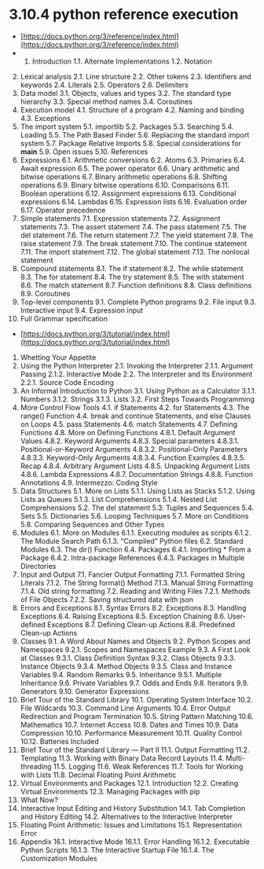 # 3.10.4 python reference execution
- [https://docs.python.org/3/reference/index.html](https://docs.python.org/3/reference/index.html)
- 1. Introduction
1.1. Alternate Implementations
1.2. Notation
2. Lexical analysis
2.1. Line structure
2.2. Other tokens
2.3. Identifiers and keywords
2.4. Literals
2.5. Operators
2.6. Delimiters
3. Data model
3.1. Objects, values and types
3.2. The standard type hierarchy
3.3. Special method names
3.4. Coroutines
4. Execution model
4.1. Structure of a program
4.2. Naming and binding
4.3. Exceptions
5. The import system
5.1. importlib
5.2. Packages
5.3. Searching
5.4. Loading
5.5. The Path Based Finder
5.6. Replacing the standard import system
5.7. Package Relative Imports
5.8. Special considerations for __main__
5.9. Open issues
5.10. References
6. Expressions
6.1. Arithmetic conversions
6.2. Atoms
6.3. Primaries
6.4. Await expression
6.5. The power operator
6.6. Unary arithmetic and bitwise operations
6.7. Binary arithmetic operations
6.8. Shifting operations
6.9. Binary bitwise operations
6.10. Comparisons
6.11. Boolean operations
6.12. Assignment expressions
6.13. Conditional expressions
6.14. Lambdas
6.15. Expression lists
6.16. Evaluation order
6.17. Operator precedence
7. Simple statements
7.1. Expression statements
7.2. Assignment statements
7.3. The assert statement
7.4. The pass statement
7.5. The del statement
7.6. The return statement
7.7. The yield statement
7.8. The raise statement
7.9. The break statement
7.10. The continue statement
7.11. The import statement
7.12. The global statement
7.13. The nonlocal statement
8. Compound statements
8.1. The if statement
8.2. The while statement
8.3. The for statement
8.4. The try statement
8.5. The with statement
8.6. The match statement
8.7. Function definitions
8.8. Class definitions
8.9. Coroutines
9. Top-level components
9.1. Complete Python programs
9.2. File input
9.3. Interactive input
9.4. Expression input
10. Full Grammar specification
- [https://docs.python.org/3/tutorial/index.html](https://docs.python.org/3/tutorial/index.html)

1. Whetting Your Appetite
2. Using the Python Interpreter
2.1. Invoking the Interpreter
2.1.1. Argument Passing
2.1.2. Interactive Mode
2.2. The Interpreter and Its Environment
2.2.1. Source Code Encoding
3. An Informal Introduction to Python
3.1. Using Python as a Calculator
3.1.1. Numbers
3.1.2. Strings
3.1.3. Lists
3.2. First Steps Towards Programming
4. More Control Flow Tools
4.1. if Statements
4.2. for Statements
4.3. The range() Function
4.4. break and continue Statements, and else Clauses on Loops
4.5. pass Statements
4.6. match Statements
4.7. Defining Functions
4.8. More on Defining Functions
4.8.1. Default Argument Values
4.8.2. Keyword Arguments
4.8.3. Special parameters
4.8.3.1. Positional-or-Keyword Arguments
4.8.3.2. Positional-Only Parameters
4.8.3.3. Keyword-Only Arguments
4.8.3.4. Function Examples
4.8.3.5. Recap
4.8.4. Arbitrary Argument Lists
4.8.5. Unpacking Argument Lists
4.8.6. Lambda Expressions
4.8.7. Documentation Strings
4.8.8. Function Annotations
4.9. Intermezzo: Coding Style
5. Data Structures
5.1. More on Lists
5.1.1. Using Lists as Stacks
5.1.2. Using Lists as Queues
5.1.3. List Comprehensions
5.1.4. Nested List Comprehensions
5.2. The del statement
5.3. Tuples and Sequences
5.4. Sets
5.5. Dictionaries
5.6. Looping Techniques
5.7. More on Conditions
5.8. Comparing Sequences and Other Types
6. Modules
6.1. More on Modules
6.1.1. Executing modules as scripts
6.1.2. The Module Search Path
6.1.3. “Compiled” Python files
6.2. Standard Modules
6.3. The dir() Function
6.4. Packages
6.4.1. Importing * From a Package
6.4.2. Intra-package References
6.4.3. Packages in Multiple Directories
7. Input and Output
7.1. Fancier Output Formatting
7.1.1. Formatted String Literals
7.1.2. The String format() Method
7.1.3. Manual String Formatting
7.1.4. Old string formatting
7.2. Reading and Writing Files
7.2.1. Methods of File Objects
7.2.2. Saving structured data with json
8. Errors and Exceptions
8.1. Syntax Errors
8.2. Exceptions
8.3. Handling Exceptions
8.4. Raising Exceptions
8.5. Exception Chaining
8.6. User-defined Exceptions
8.7. Defining Clean-up Actions
8.8. Predefined Clean-up Actions
9. Classes
9.1. A Word About Names and Objects
9.2. Python Scopes and Namespaces
9.2.1. Scopes and Namespaces Example
9.3. A First Look at Classes
9.3.1. Class Definition Syntax
9.3.2. Class Objects
9.3.3. Instance Objects
9.3.4. Method Objects
9.3.5. Class and Instance Variables
9.4. Random Remarks
9.5. Inheritance
9.5.1. Multiple Inheritance
9.6. Private Variables
9.7. Odds and Ends
9.8. Iterators
9.9. Generators
9.10. Generator Expressions
10. Brief Tour of the Standard Library
10.1. Operating System Interface
10.2. File Wildcards
10.3. Command Line Arguments
10.4. Error Output Redirection and Program Termination
10.5. String Pattern Matching
10.6. Mathematics
10.7. Internet Access
10.8. Dates and Times
10.9. Data Compression
10.10. Performance Measurement
10.11. Quality Control
10.12. Batteries Included
11. Brief Tour of the Standard Library — Part II
11.1. Output Formatting
11.2. Templating
11.3. Working with Binary Data Record Layouts
11.4. Multi-threading
11.5. Logging
11.6. Weak References
11.7. Tools for Working with Lists
11.8. Decimal Floating Point Arithmetic
12. Virtual Environments and Packages
12.1. Introduction
12.2. Creating Virtual Environments
12.3. Managing Packages with pip
13. What Now?
14. Interactive Input Editing and History Substitution
14.1. Tab Completion and History Editing
14.2. Alternatives to the Interactive Interpreter
15. Floating Point Arithmetic: Issues and Limitations
15.1. Representation Error
16. Appendix
16.1. Interactive Mode
16.1.1. Error Handling
16.1.2. Executable Python Scripts
16.1.3. The Interactive Startup File
16.1.4. The Customization Modules

